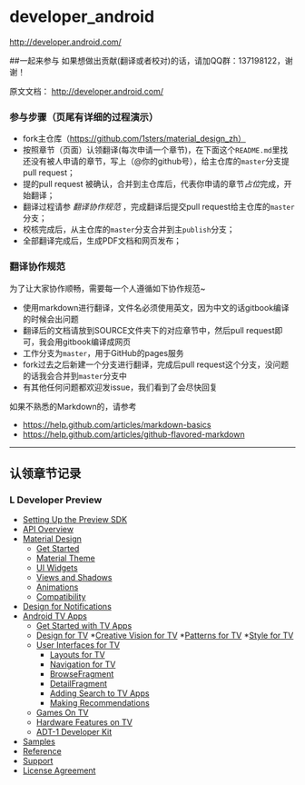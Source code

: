 developer_android
=================

http://developer.android.com/


##一起来参与
如果想做出贡献(翻译或者校对)的话，请加QQ群：137198122，谢谢！

原文文档：
<http://developer.android.com/>


### 参与步骤（页尾有详细的过程演示）
* fork主仓库（https://github.com/1sters/material_design_zh）
* 按照章节（页面）认领翻译(每次申请一个章节)，在下面这个`README.md`里找还没有被人申请的章节，写上（@你的github号），给主仓库的`master`分支提pull request；
* 提的pull request 被确认，合并到主仓库后，代表你申请的章节*占位*完成，开始翻译；
* 翻译过程请参 *翻译协作规范* ，完成翻译后提交pull request给主仓库的`master`分支；
* 校核完成后，从主仓库的`master`分支合并到主`publish`分支；
* 全部翻译完成后，生成PDF文档和网页发布；

### 翻译协作规范
为了让大家协作顺畅，需要每一个人遵循如下协作规范~

- 使用markdown进行翻译，文件名必须使用英文，因为中文的话gitbook编译的时候会出问题
- 翻译后的文档请放到SOURCE文件夹下的对应章节中，然后pull request即可，我会用gitbook编译成网页
- 工作分支为`master`，用于GitHub的pages服务
- fork过去之后新建一个分支进行翻译，完成后pull request这个分支，没问题的话我会合并到`master`分支中
- 有其他任何问题都欢迎发issue，我们看到了会尽快回复


如果不熟悉的Markdown的，请参考

- <https://help.github.com/articles/markdown-basics>
- <https://help.github.com/articles/github-flavored-markdown>

***

## 认领章节记录

### L Developer Preview 

* [Setting Up the Preview SDK](preview/setup-sdk.md)
* [API Overview](preview/api-overview.md)
* [Material Design](preview/material/index.md)
  * [Get Started](preview/material/get-started.md)
  * [Material Theme](preview/material/theme.md)
  * [UI Widgets](preview/material/ui-widgets.md)
  * [Views and Shadows](preview/material/views-shadows.md)
  * [Animations](preview/material/animations.md)
  * [Compatibility](preview/material/compatibility.md)
* [Design for Notifications](preview/notifications.md)
* [Android TV Apps](preview/tv/index.md)
  * [Get Started with TV Apps](preview/tv/start/index.md)
  * [Design for TV](preview/tv/design/index.md)
    *[Creative Vision for TV](preview/tv/design/principles.md)
    *[Patterns for TV](preview/tv/design/patterns.md)
    *[Style for TV](preview/tv/design/style.md)
  * [User Interfaces for TV](preview/tv/ui/index.md)
    * [Layouts for TV](preview/tv/ui/layouts.md)
    * [Navigation for TV](preview/tv/ui/navigation.md)
    * [BrowseFragment](preview/tv/ui/browse.md)
    * [DetailFragment](preview/tv/ui/details.md)
    * [Adding Search to TV Apps](preview/tv/ui/in-app-search.md)
    * [Making Recommendations](preview/tv/ui/recommendations.md)
  * [Games On TV](preview/tv/games/index.md)
  * [Hardware Features on TV](preview/tv/start/hardware-features.md)
  * [ADT-1 Developer Kit](preview/tv/adt-1/index.md)
* [Samples](preview/samples.md)
* [Reference](preview/reference.md)
* [Support](preview/support.md)
* [License Agreement](preview/license.md)

